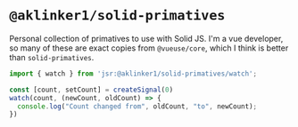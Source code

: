 # `@aklinker1/solid-primatives`

Personal collection of primatives to use with Solid JS. I'm a vue developer, so many of these are exact copies from `@vueuse/core`, which I think is better than `solid-primatives`.

```ts
import { watch } from 'jsr:@aklinker1/solid-primatives/watch';

const [count, setCount] = createSignal(0)
watch(count, (newCount, oldCount) => {
  console.log("Count changed from", oldCount, "to", newCount);
})
```
